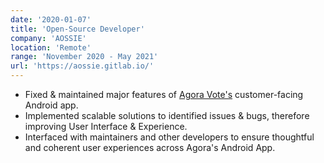 ```yaml
---
date: '2020-01-07'
title: 'Open-Source Developer'
company: 'AOSSIE'
location: 'Remote'
range: 'November 2020 - May 2021'
url: 'https://aossie.gitlab.io/'
---
```


- Fixed & maintained major features of [Agora Vote's](https://gitlab.com/aossie/agora-android) customer-facing Android app.
- Implemented scalable solutions to identified issues & bugs, therefore improving User Interface & Experience.
- Interfaced with maintainers and other developers to ensure thoughtful and coherent user experiences across Agora's Android App.